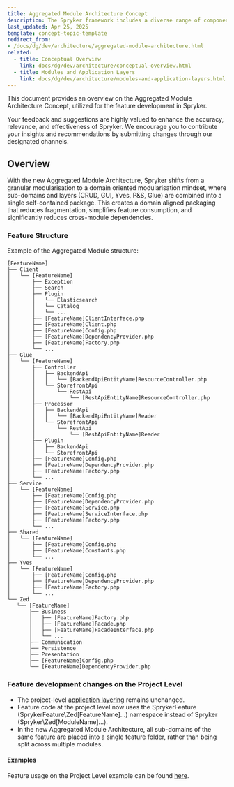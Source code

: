 ```yaml
---
title: Aggregated Module Architecture Concept
description: The Spryker framework includes a diverse range of components designed to address common challenges and streamline development processes. These components establish conventions and guidelines to ensure appropriate application responses.
last_updated: Apr 25, 2025
template: concept-topic-template
redirect_from:
- /docs/dg/dev/architecture/aggregated-module-architecture.html
related:
  - title: Conceptual Overview
    link: docs/dg/dev/architecture/conceptual-overview.html
  - title: Modules and Application Layers
    link: docs/dg/dev/architecture/modules-and-application-layers.html
---
```


This document provides an overview on the Aggregated Module Architecture Concept, utilized for the feature development in Spryker.

Your feedback and suggestions are highly valued to enhance the accuracy, relevance, and effectiveness of Spryker. We encourage you to contribute your insights and recommendations by submitting changes through our designated channels.

## Overview

With the new Aggregated Module Architecture, Spryker shifts from a granular modularisation to a domain oriented modularisation mindset, where sub-domains and layers (CRUD, GUI, Yves, P&S, Glue) are combined into a single self-contained package. This creates a domain aligned packaging that reduces fragmentation, simplifies feature consumption, and significantly reduces cross-module dependencies.

### Feature Structure

Example of the Aggregated Module structure:

```text
[FeatureName]
├── Client
│   └── [FeatureName]
│       ├── Exception
│       ├── Search
│       ├── Plugin
│       │   └── Elasticsearch
│       │   └── Catalog
│       │   └── ... 
│       ├── [FeatureName]ClientInterface.php
│       ├── [FeatureName]Client.php
│       ├── [FeatureName]Config.php
│       ├── [FeatureName]DependencyProvider.php
│       ├── [FeatureName]Factory.php
│       └── ...
├── Glue
│   └── [FeatureName] 
│       ├── Controller
│       │   ├── BackendApi
│       │   │   └── [BackendApiEntityName]ResourceController.php
│       │   └── StorefrontApi
│       │       └── RestApi
│       │           └── [RestApiEntityName]ResourceController.php
│       ├── Processor
│       │   ├── BackendApi
│       │   │   └── [BackendApiEntityName]Reader
│       │   └── StorefrontApi
│       │       └── RestApi
│       │           └── [RestApiEntityName]Reader
│       ├── Plugin
│       │   ├── BackendApi
│       │   └── StorefrontApi
│       ├── [FeatureName]Config.php
│       ├── [FeatureName]DependencyProvider.php
│       ├── [FeatureName]Factory.php
│       └── ...
├── Service
│   └── [FeatureName]
│       ├── [FeatureName]Config.php
│       ├── [FeatureName]DependencyProvider.php
│       ├── [FeatureName]Service.php
│       ├── [FeatureName]ServiceInterface.php
│       ├── [FeatureName]Factory.php
│       └── ...
├── Shared
│   └── [FeatureName]
│       ├── [FeatureName]Config.php
│       ├── [FeatureName]Constants.php
│       └── ...
├── Yves
│   └── [FeatureName]
│       ├── [FeatureName]Config.php
│       ├── [FeatureName]DependencyProvider.php
│       ├── [FeatureName]Factory.php
│       └── ...
└── Zed
   └── [FeatureName]
       ├── Business
       │   ├── [FeatureName]Factory.php
       │   ├── [FeatureName]Facade.php
       │   ├── [FeatureName]FacadeInterface.php
       │   └── ...
       ├── Communication
       ├── Persistence
       ├── Presentation 
       ├── [FeatureName]Config.php
       └── [FeatureName]DependencyProvider.php
```

### Feature development changes on the Project Level

- The project-level [application layering](https://docs.spryker.com/docs/dg/dev/architecture/architectural-convention#application-layers) remains unchanged.
- Feature code at the project level now uses the SprykerFeature (SprykerFeature\Zed\[FeatureName]\...) namespace instead of Spryker (Spryker\Zed\[ModuleName]\...).
- In the new Aggregated Module Architecture, all sub-domains of the same feature are placed into a single feature folder, rather than being split across multiple modules.

#### Examples
Feature usage on the Project Level example can be found [here](https://github.com/spryker-shop/b2b-demo-shop/tree/ssp-master/src/Pyz/Zed/SelfServicePortal).

